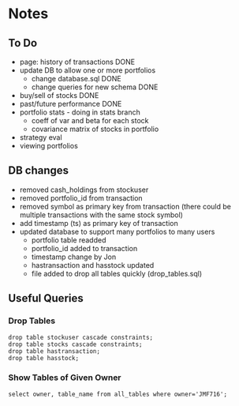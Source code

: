 # Notes

## To Do

- page: history of transactions DONE
- update DB to allow one or more portfolios
  - change database.sql DONE
  - change queries for new schema DONE
- buy/sell of stocks DONE
- past/future performance DONE
- portfolio stats - doing in stats branch
  - coeff of var and beta for each stock
  - covariance matrix of stocks in portfolio
- strategy eval
- viewing portfolios


## DB changes

- removed cash_holdings from stockuser
- removed portfolio_id from transaction
- removed symbol as primary key from transaction (there could be multiple 
  transactions with the same stock symbol)
- add timestamp (ts) as primary key of transaction
- updated database to support many portfolios to many users
  - portfolio table readded
  - portfolio_id added to transaction
  - timestamp change by Jon
  - hastransaction and hasstock updated
  - file added to drop all tables quickly (drop_tables.sql)

## Useful Queries

### Drop Tables

```
drop table stockuser cascade constraints;
drop table stocks cascade constraints; 
drop table hastransaction;
drop table hasstock;
```

### Show Tables of Given Owner

`select owner, table_name from all_tables where owner='JMF716';`

